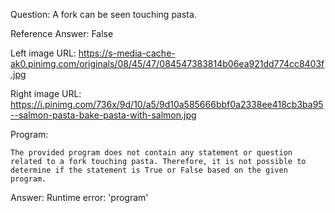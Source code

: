 Question: A fork can be seen touching pasta.

Reference Answer: False

Left image URL: https://s-media-cache-ak0.pinimg.com/originals/08/45/47/084547383814b06ea921dd774cc8403f.jpg

Right image URL: https://i.pinimg.com/736x/9d/10/a5/9d10a585666bbf0a2338ee418cb3ba95--salmon-pasta-bake-pasta-with-salmon.jpg

Program:

```
The provided program does not contain any statement or question related to a fork touching pasta. Therefore, it is not possible to determine if the statement is True or False based on the given program.
```
Answer: Runtime error: 'program'

